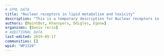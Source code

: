 ```yaml
---
# GPML DATA
title: "Nuclear receptors in lipid metabolism and toxicity"
description: "This is a temporary description for Nuclear receptors in lipid metabolism and toxicity"
authors: [MaintBot, Khanspers, Ddigles, Egonw]
organisms: [Danio rerio]
# ADDITIONAL DATA
last-edited: 2019-09-17
communities: []
wpid: "WP1326"
---
```

